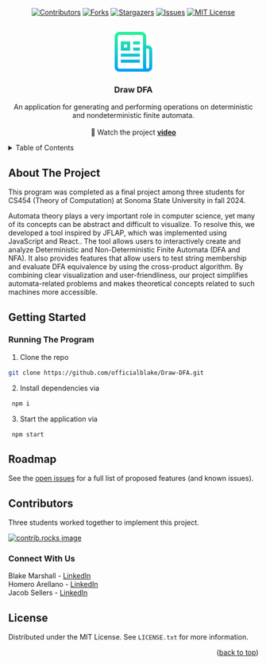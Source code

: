 <a id="readme-top"></a>

<!-- PROJECT SHIELDS -->
<!--
*** I'm using markdown "reference style" links for readability.
*** Reference links are enclosed in brackets [ ] instead of parentheses ( ).
*** See the bottom of this document for the declaration of the reference variables
*** for contributors-url, forks-url, etc. This is an optional, concise syntax you may use.
*** https://www.markdownguide.org/basic-syntax/#reference-style-links
-->
<div align="center">

[![Contributors][contributors-shield]][contributors-url]
[![Forks][forks-shield]][forks-url]
[![Stargazers][stars-shield]][stars-url]
[![Issues][issues-shield]][issues-url]
[![MIT License][license-shield]][license-url]

</div>

<!-- PROJECT LOGO -->
<br />
<div align="center">
  <a href="https://github.comofficialblake/Draw-DFA">
    <img src="Images/logo.png" alt="Logo" width="80" height="80">
  </a>

<h3 align="center">Draw DFA</h3>

  <p align="center">
    An application for generating and performing operations on deterministic and nondeterministic finite automata.
    <br />
    <br />
    🎥 Watch the project
    <a href="https://youtu.be/XLHuf06PrvQ"><strong>video</strong></a>
  </p>
</div>

<!-- TABLE OF CONTENTS -->
<details>
  <summary>Table of Contents</summary>
  <ol>
    <li>
      <a href="#about-the-project">About The Project</a>
    </li>
    <li>
      <a href="#getting-started">Getting Started</a>
      <ul>
        <li><a href="#running">Running The Program</a></li>
      </ul>
    </li>
    <li><a href="#roadmap">Roadmap</a></li>
    <li><a href="#usage">Usage</a></li>
    <li><a href="#contributors">Contributors</a></li>
    <li><a href="#connect-with-us">Connect</a></li>
    <li><a href="#license">License</a></li>
    <li><a href="#acknowledgments">Acknowledgments</a></li>
  </ol>
</details>



<!-- ABOUT THE PROJECT -->
## About The Project

This program was completed as a final project among three students for CS454 (Theory of Computation) at Sonoma State University in fall 2024. 

Automata theory plays a very important role in computer science, yet many of its concepts can be abstract and difficult to visualize. To resolve this, we developed a tool inspired by JFLAP, which was implemented using JavaScript and React.. The tool allows users to interactively create and analyze Deterministic and Non-Deterministic Finite Automata (DFA and NFA). It also provides features that allow users to test string membership and evaluate DFA equivalence by using the cross-product algorithm. By combining clear visualization and user-friendliness, our project simplifies automata-related problems and makes theoretical concepts related to such machines more accessible.

<!-- GETTING STARTED -->
<a id="readme-getting-started"></a>
## Getting Started

### Running The Program

  1. Clone the repo
   ```sh
   git clone https://github.com/officialblake/Draw-DFA.git
   ```

  2. Install dependencies via 
   ```sh
    npm i
   ``` 

  3. Start the application via 
   ```sh
    npm start
   ```
## Roadmap

See the [open issues](https://github.com/officialblake/Draw-DFA/issues) for a full list of proposed features (and known issues).


<!-- CONTRIBUTORS -->
## Contributors

Three students worked together to implement this project. 

<a href="https://github.com/officialblake/Draw-DFA/graphs/contributors">
  <img src="https://contrib.rocks/image?repo=officialblake/Draw-DFA" alt="contrib.rocks image" />
</a>


<!-- CONNECT -->
### Connect With Us

Blake Marshall - [LinkedIn](https://www.linkedin.com/in/blakemarshalll)  
Homero Arellano - [LinkedIn](https://www.linkedin.com/in/homero-arellano-8a146321b/)  
Jacob Sellers - [LinkedIn](https://www.linkedin.com/in/jacob-sellers-83840826a)  

<!-- LICENSE -->
## License

Distributed under the MIT License. See `LICENSE.txt` for more information.

<p align="right">(<a href="#readme-top">back to top</a>)</p>

<!-- MARKDOWN LINKS & IMAGES -->
<!-- https://www.markdownguide.org/basic-syntax/#reference-style-links -->
[contributors-shield]: https://img.shields.io/github/contributors/officialblake/Draw-DFA.svg?style=for-the-badge
[contributors-url]: https://github.com/officialblake/Draw-DFA/graphs/contributors
[forks-shield]: https://img.shields.io/github/forks/officialblake/Draw-DFA.svg?style=for-the-badge
[forks-url]: https://github.com/officialblake/Draw-DFA/network/members
[stars-shield]: https://img.shields.io/github/stars/officialblake/Draw-DFA.svg?style=for-the-badge
[stars-url]: https://github.com/officialblake/Draw-DFA/stargazers
[issues-shield]: https://img.shields.io/github/issues/officialblake/Draw-DFA.svg?style=for-the-badge
[issues-url]: https://github.com/officialblake/Draw-DFA/issues
[license-shield]: https://img.shields.io/github/license/othneildrew/Best-README-Template.svg?style=for-the-badge

[license-url]: https://github.com/officialblake/Draw-DFA/blob/main/LICENSE.txt
[linkedin-shield]: https://img.shields.io/badge/-LinkedIn-black.svg?style=for-the-badge&logo=linkedin&colorB=555
[product-screenshot]: images/screenshot.png
[Next.js]: https://img.shields.io/badge/next.js-000000?style=for-the-badge&logo=nextdotjs&logoColor=white
[Next-url]: https://nextjs.org/
[React.js]: https://img.shields.io/badge/React-20232A?style=for-the-badge&logo=react&logoColor=61DAFB
[React-url]: https://reactjs.org/
[Vue.js]: https://img.shields.io/badge/Vue.js-35495E?style=for-the-badge&logo=vuedotjs&logoColor=4FC08D
[Vue-url]: https://vuejs.org/
[Angular.io]: https://img.shields.io/badge/Angular-DD0031?style=for-the-badge&logo=angular&logoColor=white
[Angular-url]: https://angular.io/
[Svelte.dev]: https://img.shields.io/badge/Svelte-4A4A55?style=for-the-badge&logo=svelte&logoColor=FF3E00
[Svelte-url]: https://svelte.dev/
[Laravel.com]: https://img.shields.io/badge/Laravel-FF2D20?style=for-the-badge&logo=laravel&logoColor=white
[Laravel-url]: https://laravel.com
[Bootstrap.com]: https://img.shields.io/badge/Bootstrap-563D7C?style=for-the-badge&logo=bootstrap&logoColor=white
[Bootstrap-url]: https://getbootstrap.com
[JQuery.com]: https://img.shields.io/badge/jQuery-0769AD?style=for-the-badge&logo=jquery&logoColor=white
[JQuery-url]: https://jquery.com 
